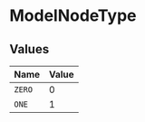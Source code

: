 # ModelNodeType


## Values

| Name   | Value  |
| ------ | ------ |
| `ZERO` | 0      |
| `ONE`  | 1      |